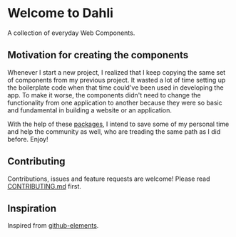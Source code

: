 # Welcome to Dahli

A collection of everyday Web Components.

## Motivation for creating the components

Whenever I start a new project, I realized that I keep copying the same set of components from my previous project.
It wasted a lot of time setting up the boilerplate code when that time could've been used in developing the app.
To make it worse, the components didn't need to change the functionality from one application to another because
they were so basic and fundamental in building a website or an application.

With the help of these [packages](https://github.com/abeidahmed/dahli/tree/main/packages), I intend to save some of my
personal time and help the community as well, who are treading the same path as I did before. Enjoy!

## Contributing

Contributions, issues and feature requests are welcome! Please read [CONTRIBUTING.md](https://github.com/abeidahmed/dahli/blob/main/CONTRIBUTING.md)
first.

## Inspiration

Inspired from [github-elements](https://github.com/github/github-elements).
